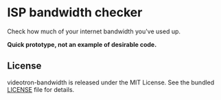 # ISP bandwidth checker

Check how much of your internet bandwidth you've used up.

**Quick prototype, not an example of desirable code.**


## License

videotron-bandwidth is released under the MIT License. See the bundled [LICENSE]() file for details.
